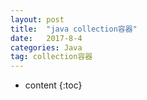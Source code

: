 ```yaml
---
layout: post
title:  "java collection容器"
date:   2017-8-4
categories: Java
tag: collection容器
---
```



* content
{:toc}
